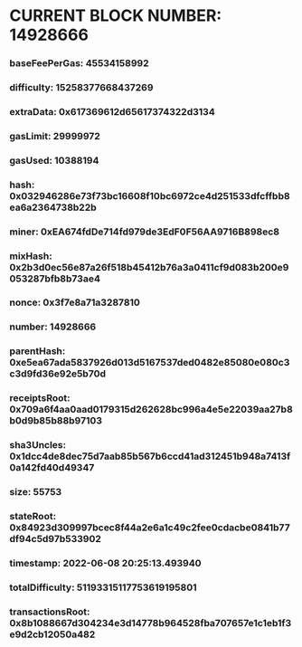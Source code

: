 # CURRENT BLOCK NUMBER: 14928666

### baseFeePerGas: 45534158992
### difficulty: 15258377668437269
### extraData: 0x617369612d65617374322d3134
### gasLimit: 29999972
### gasUsed: 10388194
### hash: 0x032946286e73f73bc16608f10bc6972ce4d251533dfcffbb8ea6a2364738b22b
### miner: 0xEA674fdDe714fd979de3EdF0F56AA9716B898ec8
### mixHash: 0x2b3d0ec56e87a26f518b45412b76a3a0411cf9d083b200e9053287bfb8b73ae4
### nonce: 0x3f7e8a71a3287810
### number: 14928666
### parentHash: 0xe5ea67ada5837926d013d5167537ded0482e85080e080c3c3d9fd36e92e5b70d
### receiptsRoot: 0x709a6f4aa0aad0179315d262628bc996a4e5e22039aa27b8b0d9b85b88b97103
### sha3Uncles: 0x1dcc4de8dec75d7aab85b567b6ccd41ad312451b948a7413f0a142fd40d49347
### size: 55753
### stateRoot: 0x84923d309997bcec8f44a2e6a1c49c2fee0cdacbe0841b77df94c5d97b533902
### timestamp: 2022-06-08 20:25:13.493940
### totalDifficulty: 51193315117753619195801
### transactionsRoot: 0x8b1088667d304234e3d14778b964528fba707657e1c1eb1f3e9d2cb12050a482
